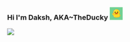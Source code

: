 ### Hi I'm Daksh, AKA~TheDucky <img width=30px src="wave.gif">

<img src="https://github-readme-stats.vercel.app/api?username=TheDucky&&show_icons=true&title_color=ffffff&icon_color=bb2acf&text_color=daf7dc&bg_color=151515">

<!--
**TheDucky/TheDucky** is a ✨ _special_ ✨ repository because its `README.md` (this file) appears on your GitHub profile.

Here are some ideas to get you started:

- 🔭 I’m currently working on ...
- 🌱 I’m currently learning ...
- 👯 I’m looking to collaborate on ...
- 🤔 I’m looking for help with ...
- 💬 Ask me about ...
- 📫 How to reach me: ...
- 😄 Pronouns: ...
- ⚡ Fun fact: ...
-->
